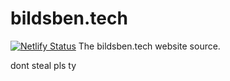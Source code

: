 # bildsben.tech
[![Netlify Status](https://api.netlify.com/api/v1/badges/2fd070e1-e880-4f09-ab50-0e4e628cb72f/deploy-status)](https://app.netlify.com/sites/bildsben/deploys)
The bildsben.tech website source.


dont steal pls ty

